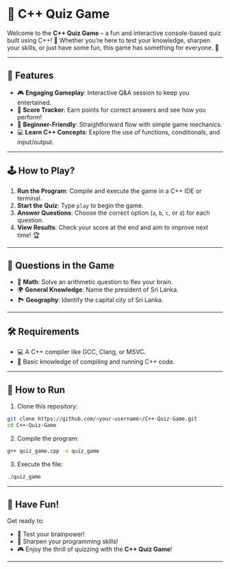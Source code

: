 # 🤔 C++ Quiz Game

Welcome to the **C++ Quiz Game** – a fun and interactive console-based quiz built using C++! 🧩 Whether you’re here to test your knowledge, sharpen your skills, or just have some fun, this game has something for everyone. 🚀

---

## 🌟 Features

- 🎮 **Engaging Gameplay**: Interactive Q&A session to keep you entertained.  
- 🏅 **Score Tracker**: Earn points for correct answers and see how you perform!  
- 📖 **Beginner-Friendly**: Straightforward flow with simple game mechanics.  
- 💻 **Learn C++ Concepts**: Explore the use of functions, conditionals, and input/output.  

---

## 🕹️ How to Play?

1. **Run the Program**: Compile and execute the game in a C++ IDE or terminal.
2. **Start the Quiz**: Type `play` to begin the game.
3. **Answer Questions**: Choose the correct option (`a`, `b`, `c`, or `d`) for each question.
4. **View Results**: Check your score at the end and aim to improve next time! 🏆

---

## 🤯 Questions in the Game

- 🔢 **Math**: Solve an arithmetic question to flex your brain.  
- 🌍 **General Knowledge**: Name the president of Sri Lanka.  
- 🏞️ **Geography**: Identify the capital city of Sri Lanka.  

---

## 🛠️ Requirements

- 💻 A C++ compiler like GCC, Clang, or MSVC.
- 📓 Basic knowledge of compiling and running C++ code.

---

## 🚀 How to Run

1. Clone this repository:
```bash
git clone https://github.com/<your-username>/C++-Quiz-Game.git
cd C++-Quiz-Game
```

2. Compile the program:
```bash
g++ quiz_game.cpp -o quiz_game
```

3. Execute the file:
```bash
./quiz_game
```

---

## 🎉 Have Fun!

Get ready to:  
- 🤔 Test your brainpower!  
- 🔮 Sharpen your programming skills!  
- 🎮 Enjoy the thrill of quizzing with the **C++ Quiz Game**!  

---

